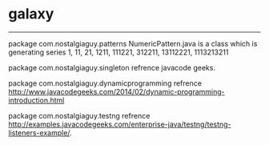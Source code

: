 # galaxy
********************************************************
package com.nostalgiaguy.patterns
NumericPattern.java is a class which is generating series 
1,
11,
21,
1211,
111221,
312211,
13112221,
1113213211

package com.nostalgiaguy.singleton 
refrence javacode geeks.

package com.nostalgiaguy.dynamicprogramming
refrence  http://www.javacodegeeks.com/2014/02/dynamic-programming-introduction.html 

package com.nostalgiaguy.testng 
refrence http://examples.javacodegeeks.com/enterprise-java/testng/testng-listeners-example/.
